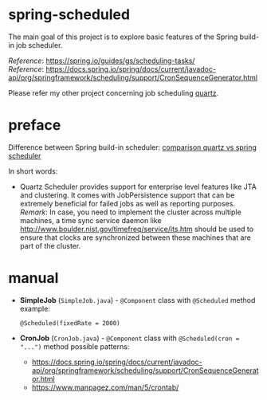 # spring-scheduled
The main goal of this project is to explore basic features of the Spring 
build-in job scheduler.

_Reference_: https://spring.io/guides/gs/scheduling-tasks/  
_Reference_: https://docs.spring.io/spring/docs/current/javadoc-api/org/springframework/scheduling/support/CronSequenceGenerator.html

Please refer my other project concerning job scheduling [quartz](https://github.com/mtumilowicz/quartz).

# preface
Difference between Spring build-in scheduler: 
[comparison quartz vs spring scheduler](http://khalidsaleem.blogspot.com/2015/03/quartz-scheduler-vs-spring-scheduler.html)

In short words:
* Quartz Scheduler provides support for enterprise level features like 
JTA and clustering. It comes with JobPersistence support that can be extremely 
beneficial for failed jobs as well as reporting purposes.  
    _Remark_: In case, you need to implement the cluster across multiple 
    machines, a time sync service daemon like 
    http://www.boulder.nist.gov/timefreq/service/its.htm should be used to 
    ensure that clocks are synchronized between these machines that are part 
    of the cluster.
    
# manual
* **SimpleJob** (`SimpleJob.java`) - `@Component` class with `@Scheduled` method  
    example:
    ```
    @Scheduled(fixedRate = 2000)
    ```

* **CronJob** (`CronJob.java`) - `@Component` class with `@Scheduled(cron = "...")` method 
    possible patterns:
    * https://docs.spring.io/spring/docs/current/javadoc-api/org/springframework/scheduling/support/CronSequenceGenerator.html
    * https://www.manpagez.com/man/5/crontab/